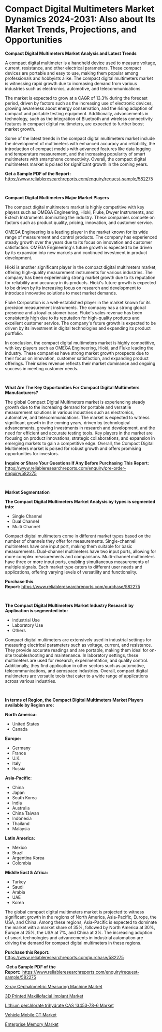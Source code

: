 <p><h1>Compact Digital Multimeters Market Dynamics 2024-2031: Also about Its Market Trends, Projections, and Opportunities</h1></p><p><strong>Compact Digital Multimeters Market Analysis and Latest Trends</strong></p>
<p><p>A compact digital multimeter is a handheld device used to measure voltage, current, resistance, and other electrical parameters. These compact devices are portable and easy to use, making them popular among professionals and hobbyists alike. The compact digital multimeters market is witnessing rapid growth due to increasing demand from various industries such as electronics, automotive, and telecommunications.</p><p>The market is expected to grow at a CAGR of 13.3% during the forecast period, driven by factors such as the increasing use of electronic devices, growing awareness about energy conservation, and the rising adoption of compact and portable testing equipment. Additionally, advancements in technology, such as the integration of Bluetooth and wireless connectivity features in compact digital multimeters, are expected to further boost market growth.</p><p>Some of the latest trends in the compact digital multimeters market include the development of multimeters with enhanced accuracy and reliability, the introduction of compact models with advanced features like data logging and temperature measurement, and the increasing popularity of smart multimeters with smartphone connectivity. Overall, the compact digital multimeters market is poised for significant growth in the coming years.</p></p>
<p><strong>Get a Sample PDF of the Report:&nbsp;</strong> <a href="https://www.reliableresearchreports.com/enquiry/request-sample/582275">https://www.reliableresearchreports.com/enquiry/request-sample/582275</a></p>
<p>&nbsp;</p>
<p><strong>Compact Digital Multimeters Major Market Players</strong></p>
<p><p>The compact digital multimeters market is highly competitive with key players such as OMEGA Engineering, Hioki, Fluke, Dwyer Instruments, and Extech Instruments dominating the industry. These companies compete on factors such as product quality, pricing, innovation, and customer service.</p><p>OMEGA Engineering is a leading player in the market known for its wide range of measurement and control products. The company has experienced steady growth over the years due to its focus on innovation and customer satisfaction. OMEGA Engineering's future growth is expected to be driven by its expansion into new markets and continued investment in product development.</p><p>Hioki is another significant player in the compact digital multimeters market, offering high-quality measurement instruments for various industries. The company has been experiencing strong market growth due to its reputation for reliability and accuracy in its products. Hioki's future growth is expected to be driven by its increasing focus on research and development to introduce innovative solutions to meet market demands.</p><p>Fluke Corporation is a well-established player in the market known for its precision measurement instruments. The company has a strong global presence and a loyal customer base. Fluke's sales revenue has been consistently high due to its reputation for high-quality products and excellent customer service. The company's future growth is expected to be driven by its investment in digital technologies and expanding its product portfolio.</p><p>In conclusion, the compact digital multimeters market is highly competitive, with key players such as OMEGA Engineering, Hioki, and Fluke leading the industry. These companies have strong market growth prospects due to their focus on innovation, customer satisfaction, and expanding product offerings. Their sales revenue reflects their market dominance and ongoing success in meeting customer needs.</p></p>
<p>&nbsp;</p>
<p><strong>What Are The Key Opportunities For Compact Digital Multimeters Manufacturers?</strong></p>
<p><p>The global Compact Digital Multimeters market is experiencing steady growth due to the increasing demand for portable and versatile measurement solutions in various industries such as electronics, automotive, and telecommunications. The market is expected to witness significant growth in the coming years, driven by technological advancements, growing investments in research and development, and the need for efficient and accurate testing tools. Key players in the market are focusing on product innovations, strategic collaborations, and expansion in emerging markets to gain a competitive edge. Overall, the Compact Digital Multimeters market is poised for robust growth and offers promising opportunities for investors.</p></p>
<p><strong>Inquire or Share Your Questions If Any Before Purchasing This Report:</strong> <a href="https://www.reliableresearchreports.com/enquiry/pre-order-enquiry/582275">https://www.reliableresearchreports.com/enquiry/pre-order-enquiry/582275</a></p>
<p>&nbsp;</p>
<p><strong>Market Segmentation</strong></p>
<p><strong>The Compact Digital Multimeters Market Analysis by types is segmented into:</strong></p>
<p><ul><li>Single Channel</li><li>Dual Channel</li><li>Multi Channel</li></ul></p>
<p><p>Compact digital multimeters come in different market types based on the number of channels they offer for measurements. Single-channel multimeters have one input port, making them suitable for basic measurements. Dual-channel multimeters have two input ports, allowing for more complex measurements and comparisons. Multi-channel multimeters have three or more input ports, enabling simultaneous measurements of multiple signals. Each market type caters to different user needs and applications, offering varying levels of versatility and functionality.</p></p>
<p><strong>Purchase this Report:&nbsp;</strong><a href="https://www.reliableresearchreports.com/purchase/582275">https://www.reliableresearchreports.com/purchase/582275</a></p>
<p>&nbsp;</p>
<p><strong>The Compact Digital Multimeters Market Industry Research by Application is segmented into:</strong></p>
<p><ul><li>Industrial Use</li><li>Laboratory Use</li><li>Others</li></ul></p>
<p><p>Compact digital multimeters are extensively used in industrial settings for measuring electrical parameters such as voltage, current, and resistance. They provide accurate readings and are portable, making them ideal for on-site troubleshooting and maintenance. In laboratory settings, these multimeters are used for research, experimentation, and quality control. Additionally, they find application in other sectors such as automotive, telecommunications, and aerospace industries. Overall, compact digital multimeters are versatile tools that cater to a wide range of applications across various industries.</p></p>
<p>&nbsp;</p>
<p><strong>In terms of Region, the Compact Digital Multimeters Market Players available by Region are:</strong></p>
<p>
    <p> <strong> North America: </strong>
        <ul>
            <li>United States</li>
            <li>Canada</li>
        </ul>
        </p> 
    <p> <strong> Europe: </strong>
        <ul>
            <li>Germany</li>
            <li>France</li>
            <li>U.K.</li>
            <li>Italy</li>
            <li>Russia</li>
        </ul>
        </p> 
    <p> <strong> Asia-Pacific: </strong>
        <ul>
            <li>China</li>
            <li>Japan</li>
            <li>South Korea</li>
            <li>India</li>
            <li>Australia</li>
            <li>China Taiwan</li>
            <li>Indonesia</li>
            <li>Thailand</li>
            <li>Malaysia</li>
        </ul>
        </p> 
    <p> <strong> Latin America: </strong>
        <ul>
            <li>Mexico</li>
            <li>Brazil</li>
            <li>Argentina Korea</li>
            <li>Colombia</li>
        </ul>
        </p> 
    <p> <strong> Middle East & Africa: </strong>
        <ul>
            <li>Turkey</li>
            <li>Saudi</li>
            <li>Arabia</li>
            <li>UAE</li>
            <li>Korea</li>
        </ul>
    </p>
    </p>
<p><p>The global compact digital multimeters market is projected to witness significant growth in the regions of North America, Asia-Pacific, Europe, the USA, and China. Among these regions, Asia-Pacific is expected to dominate the market with a market share of 35%, followed by North America at 30%, Europe at 25%, the USA at 7%, and China at 3%. The increasing adoption of smart technologies and advancements in industrial automation are driving the demand for compact digital multimeters in these regions.</p></p>
<p><strong>Purchase this Report: </strong><a href="https://www.reliableresearchreports.com/purchase/582275">https://www.reliableresearchreports.com/purchase/582275</a></p>
<p>&nbsp;<strong>Get a Sample PDF of the Report:&nbsp;&nbsp;</strong><a href="https://www.reliableresearchreports.com/enquiry/request-sample/582275">https://www.reliableresearchreports.com/enquiry/request-sample/582275</a></p>
<p><strong></strong></p>
<p><p><a href="https://medium.com/@sydniledner/x-ray-cephalometric-measuring-machine-market-competitive-analysis-market-trends-and-forecast-to-86cafbe73c17">X-ray Cephalometric Measuring Machine Market</a></p><p><a href="https://medium.com/@sydniledner/3d-printed-maxillofacial-implant-market-size-market-outlook-and-market-forecast-2024-to-2031-7f8ed63ac7e8">3D Printed Maxillofacial Implant Market</a></p><p><a href="https://github.com/kosella/Market-Research-Report-List-2/blob/main/lithium-perchlorate-trihydrate-cas-13453-78-6-market.md">Lithium perchlorate trihydrate CAS 13453-78-6 Market</a></p><p><a href="https://medium.com/@sydniledner/vehicle-mobile-ct-market-insights-into-market-cagr-market-trends-and-growth-strategies-b1992a18be00">Vehicle Mobile CT Market</a></p><p><a href="https://github.com/kufem1/Market-Research-Report-List-1/blob/main/enterprise-memory-market.md">Enterprise Memory Market</a></p></p>